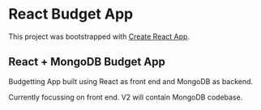 # React Budget App

This project was bootstrapped with [Create React App](https://github.com/facebook/create-react-app).

## React + MongoDB Budget App

Budgetting App built using React as front end and MongoDB as backend.

Currently focussing on front end. V2 will contain MongoDB codebase.